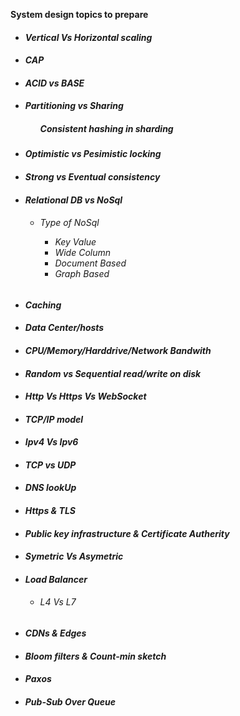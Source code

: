 **System design topics to prepare**<br/>
<ul>
<li><h5>Vertical Vs Horizontal scaling<br/>
<li> <h5>CAP<br/>
<li> <h5>ACID vs BASE<br/>
<li> <h5>Partitioning vs Sharing<br/> 
<ul><h5>Consistent hashing in sharding</ul>
<li> <h5>Optimistic vs Pesimistic locking<br/>
<li> <h5>Strong vs Eventual consistency<br/>
<li> <h5>Relational DB vs NoSql<br/>
<ul>
    <li><h6>Type of NoSql <br/>
        <ul>
         <li> <h7>Key Value<br/>
         <li> <h7>Wide Column<br/>
         <li> <h7>Document Based<br/>
         <li> <h7>Graph Based<br/>
        </ul> 
    </ul>
<li><h5>Caching
<li><h5>Data Center/hosts
<li><h5>CPU/Memory/Harddrive/Network Bandwith
<li><h5>Random vs Sequential read/write on disk
<li><h5>Http Vs Https Vs WebSocket
<li><h5>TCP/IP model
<li><h5>Ipv4 Vs Ipv6
<li><h5>TCP vs UDP
<li><h5>DNS lookUp
<li><h5>Https & TLS
<li><h5>Public key infrastructure & Certificate Autherity
<li><h5>Symetric Vs Asymetric
<li><h5>Load Balancer 
    <ul>
        <li><h6> L4 Vs L7
    </ul>
<li><h5>CDNs & Edges
<li><h5>Bloom filters & Count-min sketch
<li><h5>Paxos 
<li><h5>Pub-Sub Over Queue

</ul>
